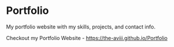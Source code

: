 # Portfolio
My portfolio website with my skills, projects, and contact info.

Checkout my Portfolio Website - 
https://the-aviii.github.io/Portfolio
